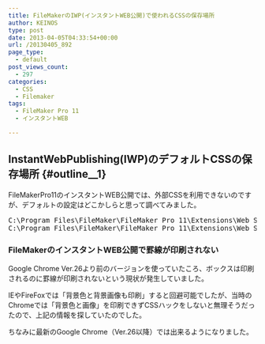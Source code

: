 ```yaml
---
title: FileMakerのIWP(インスタントWEB公開)で使われるCSSの保存場所
author: KEINOS
type: post
date: 2013-04-05T04:33:54+00:00
url: /20130405_892
page_type:
  - default
post_views_count:
  - 297
categories:
  - CSS
  - Filemaker
tags:
  - FileMaker Pro 11
  - インスタントWEB

---
```

## InstantWebPublishing(IWP)のデフォルトCSSの保存場所 {#outline__1}

<div class="section">
  <p>
    FileMakerPro11のインスタントWEB公開では、外部CSSを利用できないのですが、デフォルトの設定はどこかしらと思って調べてみました。
  </p>
  
  <pre>
C:\Program Files\FileMaker\FileMaker Pro 11\Extensions\Web Support\Resources\iwpres\iwp.css
C:\Program Files\FileMaker\FileMaker Pro 11\Extensions\Web Support\Resources\iwpres\jpn\iwp.css
</pre>
  
  <h3 id="outline__1_1">
    FileMakerのインスタントWEB公開で罫線が印刷されない
  </h3>
  
  <p>
    Google Chrome Ver.26より前のバージョンを使っていたころ、ボックスは印刷されるのに罫線が印刷されないという現状が発生していました。
  </p>
  
  <p>
    IEやFireFoxでは「背景色と背景画像も印刷」すると回避可能でしたが、当時のChromeでは「背景色と画像」を印刷できずCSSハックをしないと無理そうだったので、上記の情報を探していたのでした。
  </p>
  
  <p>
    ちなみに最新のGoogle Chrome（Ver.26以降）では出来るようになりました。
  </p>
</div>